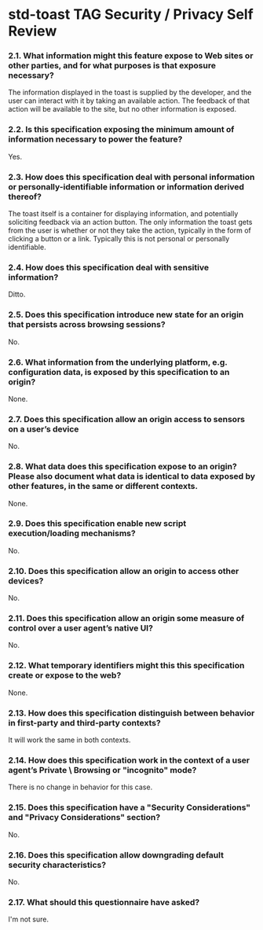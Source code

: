 # std-toast TAG Security / Privacy Self Review

### 2.1. What information might this feature expose to Web sites or other parties, and for what purposes is that exposure necessary?

The information displayed in the toast is supplied by the developer,
and the user can interact with it by taking an available action.
The feedback of that action will be available to the site,
but no other information is exposed.

### 2.2. Is this specification exposing the minimum amount of information necessary to power the feature?

Yes.

### 2.3. How does this specification deal with personal information or personally-identifiable information or information derived thereof?

The toast itself is a container for displaying information,
and potentially soliciting feedback via an action button.
The only information the toast gets from the user is whether or not they take the action,
typically in the form of clicking a button or a link.
Typically this is not personal or personally identifiable.

### 2.4. How does this specification deal with sensitive information?

Ditto.

### 2.5. Does this specification introduce new state for an origin that persists across browsing sessions?

No.

### 2.6. What information from the underlying platform, e.g. configuration data, is exposed by this specification to an origin?

None.

### 2.7. Does this specification allow an origin access to sensors on a user’s device

No.

### 2.8. What data does this specification expose to an origin? Please also document what data is identical to data exposed by other features, in the same or different contexts.

None.

### 2.9. Does this specification enable new script execution/loading mechanisms?

No.

### 2.10. Does this specification allow an origin to access other devices?

No.

### 2.11. Does this specification allow an origin some measure of control over a user agent’s native UI?

No.

### 2.12. What temporary identifiers might this this specification create or expose to the web?

None.

### 2.13. How does this specification distinguish between behavior in first-party and third-party contexts?

It will work the same in both contexts.

### 2.14. How does this specification work in the context of a user agent’s Private \ Browsing or "incognito" mode?

There is no change in behavior for this case.

### 2.15. Does this specification have a "Security Considerations" and "Privacy Considerations" section?

No.

### 2.16. Does this specification allow downgrading default security characteristics?

No.

### 2.17. What should this questionnaire have asked?

I'm not sure.